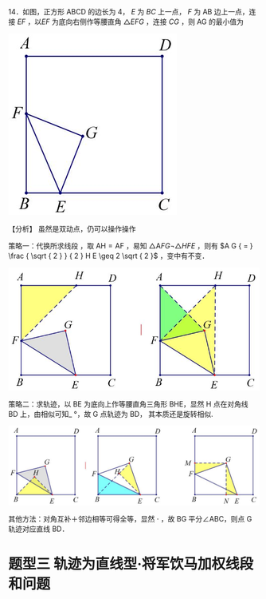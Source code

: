 14．如图，正方形 ABCD 的边长为 4， $E$ 为 $B C$ 上一点， $F$ 为 AB 边上一点，连接 $E F$ ，以$E F$ 为底向右侧作等腰直角 $\triangle E F G$ ，连接 $C G$ ，则 AG 的最小值为

![](<../../qs_image_DB/专题2-4_瓜豆轨最值模型：为什么我们喜欢手拉手（直线与曲线）（解析版）_/58de95c9a2866ee927329fb2c40626ea54d463d97e4a07346ac0f1e50b8e045b.jpg>)

【分析】 虽然是双动点，仍可以操作操作

策略一：代换所求线段 ，取 $\mathrm { A H } { = } \mathrm { A F }$ ，易知 $\triangle \mathrm { A } F G \lnot \triangle H F E$ ，则有 $A G { = } \frac { \sqrt { 2 } } { 2 } H E \geq 2 \sqrt { 2 }$ ，变中有不变．

![](<../../qs_image_DB/专题2-4_瓜豆轨最值模型：为什么我们喜欢手拉手（直线与曲线）（解析版）_/b2a90670221c98ef4befb45b40c5bdd34db6a204b1bcf446b129279e32329e22.jpg>)

策略二：求轨迹，以 BE 为底向上作等腰直角三角形 BHE，显然 H 点在对角线 BD 上，由相似可知$\_$ °，故 G 点轨迹为 BD， 其本质还是旋转相似.

![](<../../qs_image_DB/专题2-4_瓜豆轨最值模型：为什么我们喜欢手拉手（直线与曲线）（解析版）_/1ee6f7db668381e179cc4048665e849c908cd9ccae2183429fb01e9c97760079.jpg>)

其他方法：对角互补＋邻边相等可得全等，显然 $\cdot$ ，故 BG 平分∠ABC，则点 G 轨迹对应直线 BD．

# 题型三 轨迹为直线型·将军饮马加权线段和问题
